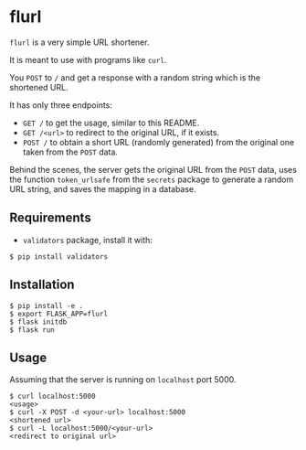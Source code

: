 # flurl
`flurl` is a very simple URL shortener.

It is meant to use with programs like `curl`.

You `POST` to `/` and get a response with a random string which is the
shortened URL.

It has only three endpoints:

- `GET /` to get the usage, similar to this README.
- `GET /<url>` to redirect to the original URL, if it exists.
- `POST /` to obtain a short URL (randomly generated) from the original one
taken from the `POST` data.

Behind the scenes, the server gets the original URL from the `POST` data,
uses the function `token_urlsafe` from the `secrets` package to generate
a random URL string, and saves the mapping in a database.

## Requirements

- `validators` package, install it with:

```
$ pip install validators
```

## Installation

```
$ pip install -e .
$ export FLASK_APP=flurl
$ flask initdb
$ flask run
```

## Usage

Assuming that the server is running on `localhost` port 5000.

```
$ curl localhost:5000
<usage>
$ curl -X POST -d <your-url> localhost:5000
<shortened url>
$ curl -L localhost:5000/<your-url>
<redirect to original url>
```
